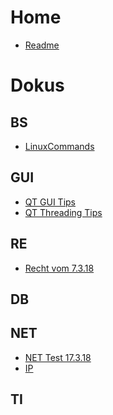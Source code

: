 <!-- TITLE: Home -->
<!-- SUBTITLE: A quick summary of Home -->

# Home
* [Readme](readme)

# Dokus

## BS

* [LinuxCommands](linuxcommands)

## GUI
* [QT GUI Tips](qt_gui)
* [QT Threading Tips](qt_threading)

## RE
* [Recht vom 7.3.18](recht_1)

## DB

## NET
* [NET Test 17.3.18](net_test)
* [IP](ip)

## TI


